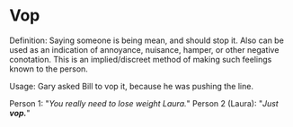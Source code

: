 # Vop

Definition: Saying someone is being mean, and should stop it. Also can be used as an indication
of annoyance, nuisance, hamper, or other negative conotation. This is an implied/discreet method
of making such feelings known to the person.

Usage: Gary asked Bill to vop it, because he was pushing the line.

Person 1: "*You really need to lose weight Laura.*"
Person 2 (Laura): "*Just __vop.__*"
